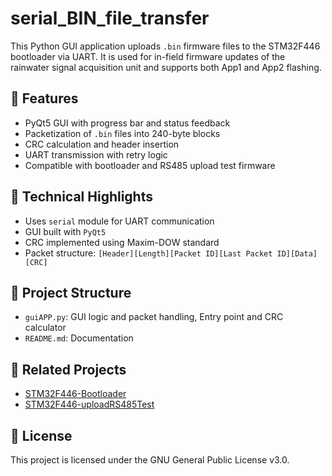 # serial_BIN_file_transfer

This Python GUI application uploads `.bin` firmware files to the STM32F446 bootloader via UART. It is used for in-field firmware updates of the rainwater signal acquisition unit and supports both App1 and App2 flashing.

## 🚀 Features

- PyQt5 GUI with progress bar and status feedback
- Packetization of `.bin` files into 240-byte blocks
- CRC calculation and header insertion
- UART transmission with retry logic
- Compatible with bootloader and RS485 upload test firmware

## 🧠 Technical Highlights

- Uses `serial` module for UART communication
- GUI built with `PyQt5`
- CRC implemented using Maxim-DOW standard
- Packet structure: `[Header][Length][Packet ID][Last Packet ID][Data][CRC]`

## 📁 Project Structure

- `guiAPP.py`: GUI logic and packet handling, Entry point and CRC calculator
- `README.md`: Documentation

## 🔗 Related Projects

- [STM32F446-Bootloader](https://github.com/Vojtese/STM32F446-Bootloader)
- [STM32F446-uploadRS485Test](https://github.com/Vojtese/STM32F446-uploadRS485Test)

## 📜 License

This project is licensed under the GNU General Public License v3.0.
